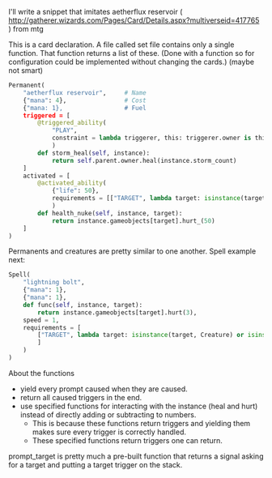 I'll write a snippet that imitates aetherflux reservoir ( http://gatherer.wizards.com/Pages/Card/Details.aspx?multiverseid=417765 ) from mtg

This is a card declaration. A file called set file contains only a single function. That function returns a list of these. (Done with a function so for configuration could be implemented without changing the cards.) (maybe not smart)

```python
Permanent(
    "aetherflux reservoir",     # Name
    {"mana": 4},                # Cost
    {"mana: 1},                 # Fuel
    triggered = [
        @triggered_ability(
            "PLAY",
            constraint = lambda triggerer, this: triggerer.owner is this.owner
            )
        def storm_heal(self, instance):
            return self.parent.owner.heal(instance.storm_count)
    ]
    activated = [
        @activated_ability(
            {"life": 50},
            requirements = [["TARGET", lambda target: isinstance(target, Creature) or isinstance(target, Player)]]
            )
        def health_nuke(self, instance, target):
            return instance.gameobjects[target].hurt_(50)
    ]
)
```

Permanents and creatures are pretty similar to one another. Spell example next:

```python
Spell(
    "lightning bolt",
    {"mana": 1},
    {"mana": 1},
    def func(self, instance, target):
        return instance.gameobjects[target].hurt(3),
    speed = 1,
    requirements = [
        ["TARGET", lambda target: isinstance(target, Creature) or isinstance(target, Player)]
        ]
    )
)
```

About the functions

* yield every prompt caused when they are caused.
* return all caused triggers in the end.
* use specified functions for interacting with the instance (heal and hurt) instead of directly adding or subtracting to numbers.
    * This is because these functions return triggers and yielding them makes sure every trigger is correctly handled.
    * These specified functions return triggers one can return.

prompt_target is pretty much a pre-built function that returns a signal asking for a target and putting a target trigger on the stack.